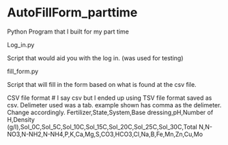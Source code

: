 # AutoFillForm_parttime
Python Program that I built for my part time

Log_in.py

Script that would aid you with the log in. (was used for testing)


fill_form.py

Script that will fill in the form based on what is found at the csv file.

CSV file format # I say csv but I ended up using TSV file format saved as csv. Delimeter used was a tab. example shown has comma as the delimeter. Change accordingly.
Fertilizer,State,System,Base dressing,pH,Number of H,Density (g/l),Sol_0C,Sol_5C,Sol_10C,Sol_15C,Sol_20C,Sol_25C,Sol_30C,Total N,N-NO3,N-NH2,N-NH4,P,K,Ca,Mg,S,CO3,HCO3,Cl,Na,B,Fe,Mn,Zn,Cu,Mo
